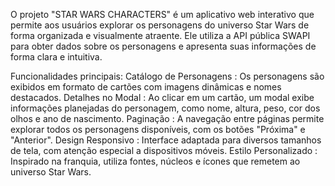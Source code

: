 O projeto "STAR WARS CHARACTERS" é um aplicativo web interativo que permite aos usuários explorar os personagens do universo Star Wars de forma organizada e visualmente atraente. Ele utiliza a API pública SWAPI para obter dados sobre os personagens e apresenta suas informações de forma clara e intuitiva.

Funcionalidades principais:
Catálogo de Personagens : Os personagens são exibidos em formato de cartões com imagens dinâmicas e nomes destacados.
Detalhes no Modal : Ao clicar em um cartão, um modal exibe informações planejadas do personagem, como nome, altura, peso, cor dos olhos e ano de nascimento.
Paginação : A navegação entre páginas permite explorar todos os personagens disponíveis, com os botões "Próxima" e "Anterior".
Design Responsivo : Interface adaptada para diversos tamanhos de tela, com atenção especial a dispositivos móveis.
Estilo Personalizado : Inspirado na franquia, utiliza fontes, núcleos e ícones que remetem ao universo Star Wars. 

